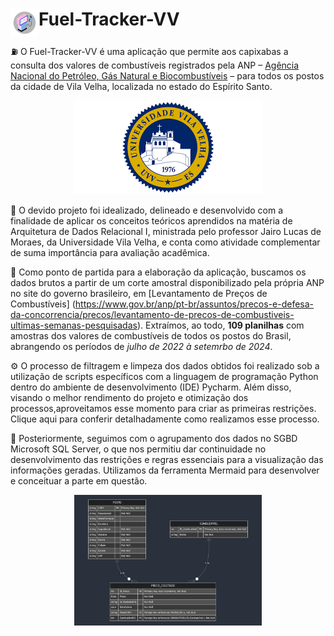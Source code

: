 <h1>
Fuel-Tracker-VV
<img src="assets/app-logo.png" alt="Logo da aplicação" width="45" align="left">
</h1>

:fuelpump: O Fuel-Tracker-VV é uma aplicação que permite aos capixabas a consulta dos valores de combustíveis registrados pela ANP – [Agência Nacional do Petróleo, Gás Natural e Biocombustíveis](https://www.gov.br/anp/pt-br) – para todos os postos da cidade de Vila Velha, localizada no estado do Espírito Santo.

<p align="center">
<img src="assets/logo-uvv.png" alt="Logo da UVV" width="300">
</p>

:link: O devido projeto foi idealizado, delineado e desenvolvido com a finalidade de aplicar os conceitos teóricos aprendidos na matéria de Arquitetura de Dados Relacional I, ministrada pelo professor Jairo Lucas de Moraes, da Universidade Vila Velha, e conta como atividade complementar de suma importância para avaliação acadêmica. 

:book: Como ponto de partida para a elaboração da aplicação, buscamos os dados brutos a partir de um corte amostral disponibilizado pela própria ANP no site do governo brasileiro, em [Levantamento de Preços de Combustíveis] (https://www.gov.br/anp/pt-br/assuntos/precos-e-defesa-da-concorrencia/precos/levantamento-de-precos-de-combustiveis-ultimas-semanas-pesquisadas). Extraímos, ao todo, **109 planilhas** com amostras dos valores de combustíveis de todos os postos do Brasil, abrangendo os períodos de *julho de 2022 à setemrbo de 2024*.

:gear: O processo de filtragem e limpeza dos dados obtidos foi realizado sob a utilização de scripts específicos com a linguagem de programação Python dentro do ambiente de desenvolvimento (IDE) Pycharm. Além disso, visando o melhor rendimento do projeto e otimização dos processos,aproveitamos esse momento para criar as primeiras restrições. Clique aqui para conferir detalhadamente como realizamos esse processo.

:open_file_folder: Posteriormente, seguimos com o agrupamento dos dados no SGBD Microsoft SQL Server, o que nos permitiu dar continuidade no desenvolvimento das restrições e regras essenciais para a visualização das informações geradas. Utilizamos da ferramenta Mermaid para desenvolver e conceituar a parte em questão. 

<p align="center">
<img src="assets/mermaid-diagram.png" alt="Diagrama Mermaid" width="300">
</p>